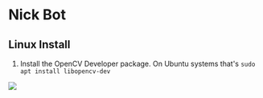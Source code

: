# Nick Bot

## Linux Install

1. Install the OpenCV Developer package. On Ubuntu systems that's `sudo apt install libopencv-dev`

![](http://i.imgur.com/oKkMsy0.gif)

